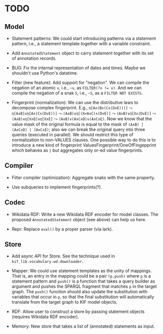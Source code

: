 TODO
====

Model
-----

- Statement patterns: We could start introducing patterns via a statement
  pattern, i.e., a statement template together with a variable constraint.

- Add `AnnotatedStatement` object to carry statement together with its set
  of annotation records.

- BUG: Fix the internal representation of dates and times.  Maybe we
  shouldn't use Python's datatime.

- Filter (new feature): Add support for "negation".  We can compile the
  negation of an atomic `v`, i.e., `~v`, as `FILTER(?x != v)`.  And we can
  compile the negation of a snak `S`, i.e., `~S`, as a `FILTER NOT EXISTS`.

- Fingerprint (normalization): We can use the distributive laws to decompose
  complex fingerprint.  E.g., `𝜂[A∧(B∨(C∧(D∨E)))]` ⤳ `𝜂[A∧B]∨𝜂[A∧(C∧(D∨E))]`
  ⤳ `(A∧B)∨𝜂[(X≔A∧C)∧(D∨E)]` ⤳ `(A∧B)∨𝜂[X∧(D∨E)]` ⤳ `(A∧B)∨𝜂[X∧D]∨𝜂[X∧E]` ⤳
  `(A∧B)∨(A∧C∧D)∨(A∧C∧E)`. Now we know that the value mask of the original
  formula is equal to the mask of `(A∧B) | (A∧C∧D) | (A∧C∧E)`; also we can
  break the original query into three queries (executed in parallel).  We
  should restrict this type of normalization to non-VALUES clauses.  One
  possible way to do this is to introduce a new kind of fingerprint
  ValuesFingerprint/OneOfFingepprint which behaves as `|` but aggregates
  only or-ed value fingerprints.

Compiler
--------

- Filter compiler (optimization): Aggregate snaks with the same property.

- Use subqueries to implement fingerprints(?).

Codec
-----

- Wikidata RDF: Write a new Wikidata RDF encoder for model classes.  The
  proposed `AnnotatedStatement` object (see above) can help us here.

- Repr: Replace `eval()` by a proper parser (via lark).

Store
-----

- Add async API for Store.  See the technique used in
  `kif_lib.vocabulary.wd.downloader`.

- Mapper: We could use statement templates as the unity of mappings.  That
  is, an entry in the mapping could be a pair `(p,push)` where `p` is a
  statement pattern and `push()` is a function that takes a query builder as
  argument and pushes the SPARQL fragment that matches `p` in the target
  graph.  The `push()` function should also update the substitution with
  variables that occur in `p`, so that the final substitution will
  automatically translate from the target graph to KIF model objects.

- RDF: Allow user to construct a store by passing statement objects
  (requires Wikidata RDF encoder).

- Memory: New store that takes a list of (annotated) statements as input.
